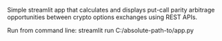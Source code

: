 Simple streamlit app that calculates and displays put-call parity arbitrage opportunities between crypto options exchanges using REST APIs.

Run from command line: streamlit run C:/absolute-path-to/app.py
